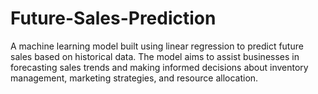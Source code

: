 # Future-Sales-Prediction
A machine learning model built using linear regression to predict future sales based on historical data. The model aims to assist businesses in forecasting sales trends and making informed decisions about inventory management, marketing strategies, and resource allocation.
